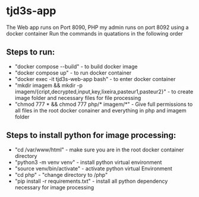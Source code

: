 # tjd3s-app

The Web app runs on Port 8090, PHP my admin runs on port 8092 using a docker container
Run the commands in quatations in the following order

## Steps to run:
- "docker compose --build" - to build docker image
- "docker compose up" - to run docker container
- "docker exec -it tjd3s-web-app bash" - to enter docker container
- "mkdir imagem && mkdir -p imagem/{cript,decrypted,input,key,lixeira,pasteur1,pasteur2}" - to create image folder and necessary  files for file processing
- "chmod 777 * && chmod 777 php/* imagem/*" - Give full permissions to all files in the root docker conainer and everything in php and imagem folder
    
## Steps to install python for image processing:
- "cd /var/www/html" - make sure you are in the root docker container directory
- "python3 -m venv venv" - install python virtual environment
- "source venv/bin/activate" - activate python virtual Environment
- "cd php" - "change directory to /php"
- "pip install -r requirements.txt" - install all python dependency necessary for image processing